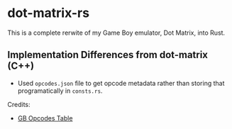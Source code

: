 # dot-matrix-rs

This is a complete rerwite of my Game Boy emulator, Dot Matrix, into Rust.

## Implementation Differences from dot-matrix (C++)

- Used `opcodes.json` file to get opcode metadata rather than storing that programatically in `consts.rs`.

Credits:

- [GB Opcodes Table](https://gbdev.io/gb-opcodes/optables/)